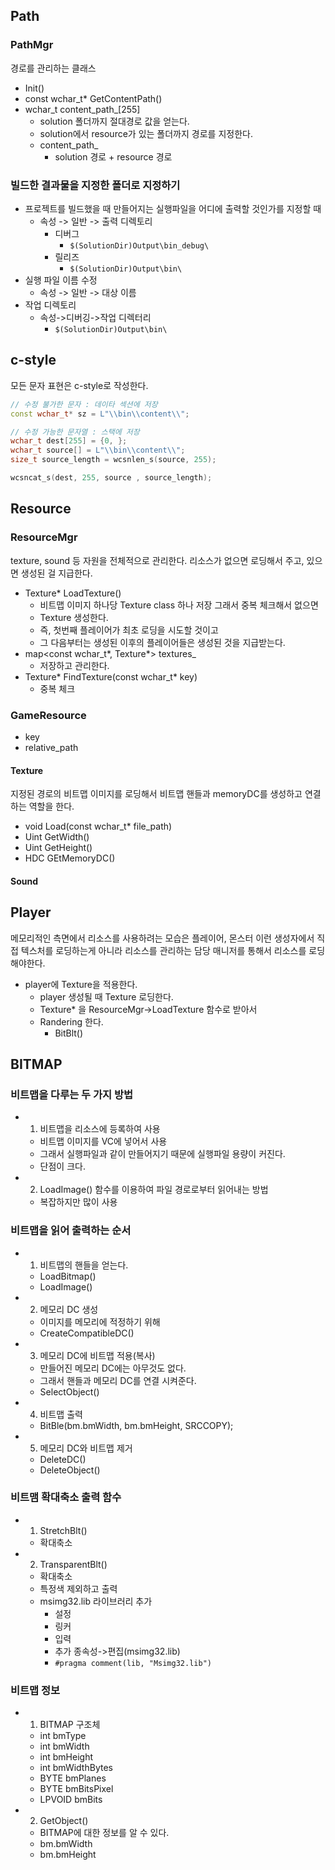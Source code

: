 ## Path
  
### PathMgr
경로를 관리하는 클래스
- Init()
- const wchar_t* GetContentPath()
- wchar_t content_path_[255]
  - solution 폴더까지 절대경로 값을 얻는다.
  - solution에서 resource가 있는 폴더까지 경로를 지정한다.
  - content_path_
    - solution 경로 + resource 경로

### 빌드한 결과물을 지정한 폴더로 지정하기
- 프로젝트를 빌드했을 때 만들어지는 실행파일을 어디에 출력할 것인가를 지정할 때
  - 속성 -> 일반 -> 출력 디렉토리
    - 디버그
      - `$(SolutionDir)Output\bin_debug\`
    - 릴리즈
      - `$(SolutionDir)Output\bin\`
- 실행 파일 이름 수정
  - 속성 -> 일반 -> 대상 이름
- 작업 디렉토리
  - 속성->디버깅->작업 디렉터리
    - `$(SolutionDir)Output\bin\`

## c-style
모든 문자 표현은 c-style로 작성한다.
```C++
// 수정 불가한 문자 : 데이타 섹션에 저장
const wchar_t* sz = L"\\bin\\content\\";

// 수정 가능한 문자열 : 스택에 저장
wchar_t dest[255] = {0, };
wchar_t source[] = L"\\bin\\content\\";
size_t source_length = wcsnlen_s(source, 255);

wcsncat_s(dest, 255, source , source_length);
```


## Resource

### ResourceMgr
texture, sound 등 자원을 전체적으로 관리한다.
리소스가 없으면 로딩해서 주고, 있으면 생성된 걸 지급한다.
- Texture* LoadTexture()
  - 비트맵 이미지 하나당 Texture class 하나 저장 그래서 중복 체크해서 없으면
  - Texture 생성한다.
  - 즉, 첫번째 플레이어가 최초 로딩을 시도할 것이고
  - 그 다음부터는 생성된 이후의 플레이어들은 생성된 것을 지급받는다.
- map<const wchar_t*, Texture*> textures_
  - 저장하고 관리한다. 
- Texture* FindTexture(const wchar_t* key)
  - 중복 체크 

### GameResource
- key
- relative_path

#### Texture
지정된 경로의 비트맵 이미지를 로딩해서 비트맵 핸들과 memoryDC를 생성하고 연결하는 역할을 한다.
- void Load(const wchar_t* file_path)
- Uint GetWidth()
- Uint GetHeight()
- HDC GEtMemoryDC()

#### Sound


## Player
메모리적인 측면에서 리소스를 사용하려는 모습은 플레이어, 몬스터 이런 생성자에서 직접 텍스처를 로딩하는게 아니라 리소스를 관리하는 담당 매니저를 통해서 리소스를 로딩해야한다.

- player에 Texture을 적용한다.
  - player 생성될 때 Texture 로딩한다.
  - Texture* 을 ResourceMgr->LoadTexture 함수로 받아서
  - Randering 한다.
    - BitBlt()


## BITMAP

### 비트맵을 다루는 두 가지 방법
- 1. 비트맵을 리소스에 등록하여 사용
  - 비트맵 이미지를 VC에 넣어서 사용
  - 그래서 실행파일과 같이 만들어지기 때문에 실행파일 용량이 커진다.
  - 단점이 크다.
- 2. LoadImage() 함수를 이용하여 파일 경로로부터 읽어내는 방법
  - 복잡하지만 많이 사용

### 비트맵을 읽어 출력하는 순서
- 1. 비트맵의 핸들을 얻는다.
  - LoadBitmap()
  - LoadImage()
- 2. 메모리 DC 생성
  - 이미지를 메모리에 적정하기 위해
  - CreateCompatibleDC()
- 3. 메모리 DC에 비트맵 적용(복사)
  - 만들어진 메모리 DC에는 아무것도 없다.
  - 그래서 핸들과 메모리 DC를 연결 시켜준다.
  - SelectObject()
- 4. 비트맵 출력
  - BitBle(bm.bmWidth, bm.bmHeight, SRCCOPY);
- 5. 메모리 DC와 비트맵 제거
  - DeleteDC()
  - DeleteObject()

### 비트맴 확대축소 출력 함수
- 1. StretchBlt()
  - 확대축소
- 2. TransparentBlt()
  - 확대축소
  - 특정색 제외하고 출력
  - msimg32.lib 라이브러리 추가
    - 설정
    - 링커
    - 입력
    - 추가 종속성->편집(msimg32.lib)
    - `#pragma comment(lib, "Msimg32.lib")`

### 비트맵 정보
- 1. BITMAP 구조체
  - int bmType
  - int bmWidth
  - int bmHeight
  - int bmWidthBytes
  - BYTE bmPlanes
  - BYTE bmBitsPixel
  - LPVOID bmBits
- 2. GetObject()
  - BITMAP에 대한 정보를 알 수 있다.
  - bm.bmWidth
  - bm.bmHeight













